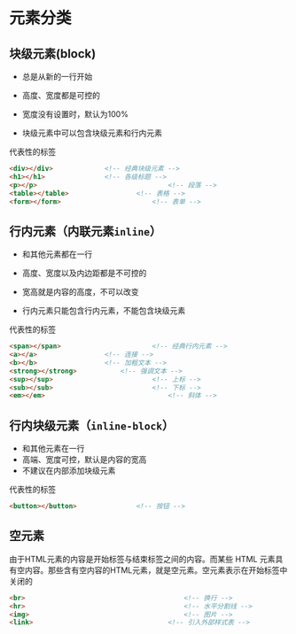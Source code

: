# 元素分类

## 块级元素(block)

- 总是从新的一行开始

- 高度、宽度都是可控的

- 宽度没有设置时，默认为100%

- 块级元素中可以包含块级元素和行内元素

代表性的标签

```html
<div></div>             <!-- 经典块级元素 -->
<h1></h1>               <!-- 各级标题 -->
<p></p> 								<!-- 段落 -->
<table></table>					<!-- 表格 -->
<form></form>						<!-- 表单 -->
```

## 行内元素（内联元素`inline`）

- 和其他元素都在一行

- 高度、宽度以及内边距都是不可控的

- 宽高就是内容的高度，不可以改变

- 行内元素只能包含行内元素，不能包含块级元素

代表性的标签

```html
<span></span>						<!-- 经典行内元素 -->
<a></a>                	<!-- 连接 -->
<b></b>               	<!-- 加粗文本 -->
<strong></strong> 			<!-- 强调文本 -->
<sup></sup>							<!-- 上标 -->
<sub></sub>							<!-- 下标 -->
<em></em>								<!-- 斜体 -->
```

## 行内块级元素（`inline-block`）

- 和其他元素在一行
- 高端、宽度可控，默认是内容的宽高
- 不建议在内部添加块级元素

代表性的标签

```html
<button></button>				<!-- 按钮 -->
```

## 空元素

由于HTML元素的内容是开始标签与结束标签之间的内容。而某些 HTML 元素具有空内容。那些含有空内容的HTML元素，就是空元素。空元素表示在开始标签中关闭的

```html
<br>										<!-- 换行 -->
<hr>										<!-- 水平分割线 -->
<img>										<!-- 图片 -->
<link>									<!-- 引入外部样式表 -->
```

